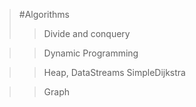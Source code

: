 >#Algorithms
>>Divide and conquery

>>Dynamic Programming

>>Heap, DataStreams SimpleDijkstra

>>Graph
